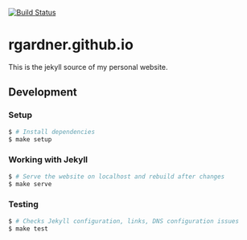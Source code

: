 [![Build
Status](https://travis-ci.org/rgardner/rgardner.github.io.svg?branch=master)](https://travis-ci.org/rgardner/rgardner.github.io)

# rgardner.github.io

This is the jekyll source of my personal website.

## Development

### Setup

```sh
$ # Install dependencies
$ make setup
```

### Working with Jekyll

```sh
$ # Serve the website on localhost and rebuild after changes
$ make serve
```

### Testing

```sh
$ # Checks Jekyll configuration, links, DNS configuration issues
$ make test
```
